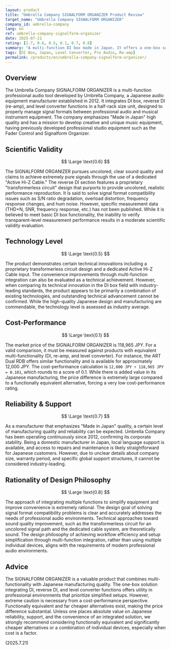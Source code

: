 ```yaml
---
layout: product
title: "Umbrella Company SIGNALFORM ORGANIZER Product Review"
target_name: "Umbrella Company SIGNALFORM ORGANIZER"
company_id: umbrella-company
lang: en
ref: umbrella-company-signalform-organizer
date: 2025-07-21
rating: [2.7, 0.6, 0.5, 0.1, 0.7, 0.8]
summary: "A multi-function DI box made in Japan. It offers a one-box solution integrating DI, re-amp, and level converter functions, but faces significant challenges in cost-performance compared to functionally equivalent products."
tags: [DI Box, Japan, Level Converter, Pro Audio, Re-amp]
permalink: /products/en/umbrella-company-signalform-organizer/
---
```

## Overview

The Umbrella Company SIGNALFORM ORGANIZER is a multi-function professional audio tool developed by Umbrella Company, a Japanese audio equipment manufacturer established in 2012. It integrates DI box, reverse DI (re-amp), and level converter functions in a half-rack size unit, designed to properly manage signal formats between professional audio and musical instrument equipment. The company emphasizes "Made in Japan" high quality and has a mission to develop creative and unique music equipment, having previously developed professional studio equipment such as the Fader Control and Signalform Organizer.

## Scientific Validity

$$ \Large \text{0.6} $$

The SIGNALFORM ORGANIZER pursues uncolored, clear sound quality and claims to achieve extremely pure signals through the use of a dedicated "Active Hi-Z Cable." The reverse DI section features a proprietary "transformerless circuit" design that purports to provide uncolored, realistic performance reproduction. It is said to solve signal format compatibility issues such as S/N ratio degradation, overload distortion, frequency response changes, and hum noise. However, specific measurement data (THD+N, SNR, frequency response, etc.) has not been published. While it is believed to meet basic DI box functionality, the inability to verify transparent-level measurement performance results in a moderate scientific validity evaluation.

## Technology Level

$$ \Large \text{0.5} $$

The product demonstrates certain technical innovations including a proprietary transformerless circuit design and a dedicated Active Hi-Z Cable input. The convenience improvements through multi-function integration can also be evaluated as a technical achievement. However, when comparing its technical innovation in the DI box field with industry-leading standards, the product appears to be primarily a combination of existing technologies, and outstanding technical advancement cannot be confirmed. While the high-quality Japanese design and manufacturing are commendable, the technology level is assessed as industry average.

## Cost-Performance

$$ \Large \text{0.1} $$

The market price of the SIGNALFORM ORGANIZER is 118,965 JPY. For a valid comparison, it must be measured against products with equivalent multi-functionality (DI, re-amp, and level converter). For instance, the ART Dual RDB offers similar functionality and is available for approximately 12,000 JPY. The cost-performance calculation is `12,000 JPY ÷ 118,965 JPY = 0.101`, which rounds to a score of 0.1. While there is added value in its Japanese manufacturing, the price difference is extremely large compared to a functionally equivalent alternative, forcing a very low cost-performance rating.

## Reliability & Support

$$ \Large \text{0.7} $$

As a manufacturer that emphasizes "Made in Japan" quality, a certain level of manufacturing quality and reliability can be expected. Umbrella Company has been operating continuously since 2012, confirming its corporate stability. Being a domestic manufacturer in Japan, local language support is available, and access to repairs and maintenance is likely straightforward for Japanese customers. However, due to unclear details about company size, warranty period, and specific global support structures, it cannot be considered industry-leading.

## Rationality of Design Philosophy

$$ \Large \text{0.8} $$

The approach of integrating multiple functions to simplify equipment and improve convenience is extremely rational. The design goal of solving signal format compatibility problems is clear and accurately addresses the needs of professional audio environments. Technical approaches toward sound quality improvement, such as the transformerless circuit for an uncolored signal path and the dedicated cable system, are theoretically sound. The design philosophy of achieving workflow efficiency and setup simplification through multi-function integration, rather than using multiple individual devices, aligns with the requirements of modern professional audio environments.

## Advice

The SIGNALFORM ORGANIZER is a valuable product that combines multi-functionality with Japanese manufacturing quality. The one-box solution integrating DI, reverse DI, and level converter functions offers utility in professional environments that prioritize simplified setups. However, extreme caution is necessary from a cost-performance perspective. Functionally equivalent and far cheaper alternatives exist, making the price difference substantial. Unless one places absolute value on Japanese reliability, support, and the convenience of an integrated solution, we strongly recommend considering functionally equivalent and significantly cheaper alternatives or a combination of individual devices, especially when cost is a factor.

(2025.7.21)
